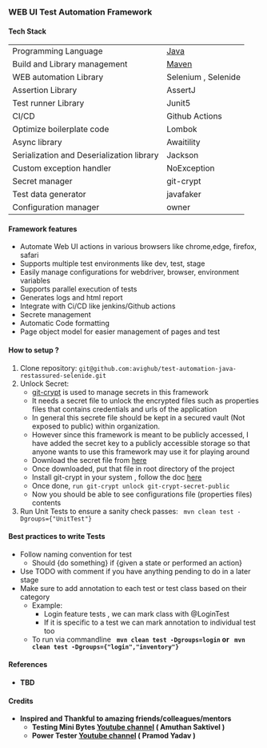### WEB UI Test Automation Framework

#### Tech Stack

|                                           |                                                                                                    |
|-------------------------------------------|----------------------------------------------------------------------------------------------------|
| Programming Language                      | <a href="https://www.oracle.com/in/java/technologies/javase/jdk11-archive-downloads.html">Java</a> |
| Build and Library management              | <a href="https://maven.apache.org/">Maven</a>                                                      |
| WEB automation Library                    | Selenium     , Selenide                                                                            |
| Assertion Library                         | AssertJ                                                                                            |
| Test runner  Library                      | Junit5                                                                                             |
| CI/CD                                     | Github Actions                                                                                     |
| Optimize boilerplate code                 | Lombok                                                                                             |
| Async library                             | Awaitility                                                                                         |
| Serialization and Deserialization library | Jackson                                                                                            |
| Custom exception handler                  | NoException                                                                                        |
| Secret manager                            | git-crypt                                                                                          |
| Test data generator                       | javafaker                                                                                          |
| Configuration manager                     | owner                                                                                              |

#### Framework features

- Automate Web UI actions in various browsers like chrome,edge, firefox, safari
- Supports multiple test environments like dev, test, stage
- Easily manage configurations for webdriver, browser, environment variables
- Supports parallel execution of tests
- Generates logs and html report
- Integrate with Ci/CD like jenkins/Github actions
- Secrete management
- Automatic Code formatting
- Page object model for easier management of pages and test

#### How to setup ?

1. Clone repository: `git@github.com:avighub/test-automation-java-restassured-selenide.git`
2. Unlock Secret:
    - [git-crypt](https://github.com/AGWA/git-crypt) is used to manage secrets in this framework
    - It needs a secret file to unlock the encrypted files such as properties files that contains credentials and urls
      of the application
    - In general this secrete file should be kept in a secured vault (Not exposed to public) within organization.
    - However since this framework is meant to be publicly accessed, I have added the secret key to a publicly
      accessible storage so that anyone wants to use this framework may use it for playing around
    - Download the secret file
      from [here](https://drive.google.com/file/d/1glXfV5P1KgSBPeBsLwYUPHCj6IwbD3eB/view?usp=sharing)
    - Once downloaded, put that file in root directory of the project
    - Install git-crypt in your system , follow the doc [here](https://github.com/AGWA/git-crypt/blob/master/INSTALL.md)
    - Once done, `run git-crypt unlock git-crypt-secret-public`
    - Now you should be able to see configurations file (properties files) contents
3. Run Unit Tests to ensure a sanity check passes: ``` mvn clean test -Dgroups={"UnitTest"}```

#### Best practices to write Tests

- Follow naming convention for test
    - Should {do something} if {given a state or performed an action}
- Use TODO with comment if you have anything pending to do in a later stage
- Make sure to add annotation to each test or test class based on their category
    - Example:
        - Login feature tests , we can mark class with @LoginTest
        - If it is specific to a test we can mark annotation to individual test too
    - To run via commandline <b>  ``` mvn clean test -Dgroups=login```
      or ``` mvn clean test -Dgroups={"login","inventory"}```

#### References

- TBD

#### Credits

- Inspired and Thankful to amazing friends/colleagues/mentors
    - Testing Mini Bytes [Youtube channel](https://www.youtube.com/@TestingMiniBytes) ( Amuthan Saktivel )
    - Power Tester [Youtube channel](https://www.youtube.com/@powertester5596) ( Pramod Yadav )
